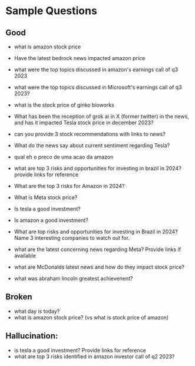 # Sample Questions

## Good

- what is amazon stock price
- Have the latest bedrock news impacted amazon price
- what were the top topics discussed in amazon's earnings call of q3 2023
- what were the top topics discussed in Microsoft's earnings call of q3 2023?
- what is the stock price of ginko bioworks
- What has been the reception of grok ai in X (former twitter) in the news, and has it impacted Tesla stock price in december 2023?
- can you provide 3 stock recommendations with links to news?
- What do the news say about current sentiment regarding Tesla?
- qual eh o preco de uma acao da amazon
- what are top 3 risks and opportunities  for investing in brazil in 2024? provide links for reference
- What are the top 3 risks for Amazon in 2024?
- What is Meta stock price?

- Is tesla a good investment?
- Is amazon a good investment?

- What are top risks and opportunities for investing in Brazil in 2024? Name 3 interesting companies to watch out for. 
- what are the latest concerning news regarding Meta? Provide links if available
- what are McDonalds latest news and how do they impact stock price?
- what was abraham lincoln greatest achievenent?

## Broken

- what day is today?
- what is amazon stock price? (vs what is stock price of amazon)

## Hallucination:

- is tesla a good investment? Provide links for reference
- what are top 3 risks identified in amazon investor call of q2 2023?




